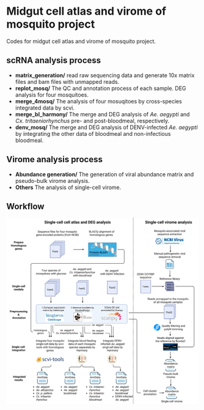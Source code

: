 # Midgut cell atlas and virome of mosquito project
Codes for midgut cell atlas and virome of mosquito project.

## scRNA analysis process
- **matrix_generation/** read raw sequencing data and generate 10x matrix files and bam files with unmapped reads.
- **replot_mosq/** The QC and annotation process of each sample. DEG analysis for four mosquitoes.
- **merge_4mosq/** The analysis of four mosuqitoes by cross-species integrated data by scvi.
- **merge_bl_harmony/** The merge and DEG analysis of *Ae. aegypti* and *Cx. tritaeniorhynchus* pre- and post-bloodmeal, respectively.
- **denv_mosq/** The merge and DEG analysis of DENV-infected *Ae. aegypti* by integrating the other data of bloodmeal and non-infectious bloodmeal.

## Virome analysis process
- **Abundance generation/** The generation of viral abundance matrix and pseudo-bulk virome analysis.
- **Others** The analysis of single-cell virome.
## Workflow
![Workflow](SFigure3.png)